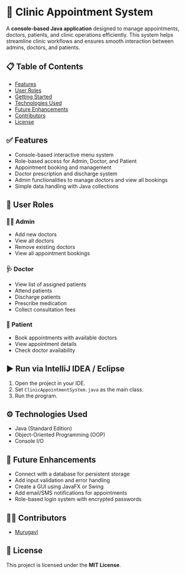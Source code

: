# 🏥 Clinic Appointment System

A **console-based Java application** designed to manage appointments, doctors, patients, and clinic operations efficiently. This system helps streamline clinic workflows and ensures smooth interaction between admins, doctors, and patients.


## 📋 Table of Contents

- [Features](#-features)
- [User Roles](#-user-roles)
- [Getting Started](#-getting-started)
- [Technologies Used](#-technologies-used)
- [Future Enhancements](#-future-enhancements)
- [Contributors](#-contributors)
- [License](#-license)


## ✅ Features

- Console-based interactive menu system
- Role-based access for Admin, Doctor, and Patient
- Appointment booking and management
- Doctor prescription and discharge system
- Admin functionalities to manage doctors and view all bookings
- Simple data handling with Java collections


## 👥 User Roles

### 🧑‍💼 Admin
- Add new doctors
- View all doctors
- Remove existing doctors
- View all appointment bookings

### 🩺 Doctor
- View list of assigned patients
- Attend patients
- Discharge patients
- Prescribe medication
- Collect consultation fees

### 👤 Patient
- Book appointments with available doctors
- View appointment details
- Check doctor availability


## ▶️ Run via IntelliJ IDEA / Eclipse

1. Open the project in your IDE.
2. Set `ClinicAppointmentSystem.java` as the main class.
3. Run the program.


## ⚙️ Technologies Used

- Java (Standard Edition)
- Object-Oriented Programming (OOP)
- Console I/O

## 🔮 Future Enhancements

- Connect with a database for persistent storage
- Add input validation and error handling
- Create a GUI using JavaFX or Swing
- Add email/SMS notifications for appointments
- Role-based login system with encrypted passwords


## 👨‍💻 Contributors

- [Murugavl](https://github.com/Murugavl)


## 📄 License

This project is licensed under the **MIT License**.
